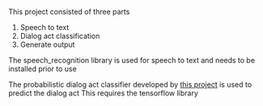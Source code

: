 This project consisted of three parts

1. Speech to text
2. Dialog act classification
3. Generate output

The speech_recognition library is used for speech to text and needs to be installed prior to use

The probabilistic dialog act classifier developed by [this project](https://github.com/NathanDuran/Probabilistic-RNN-DA-Classifier) is used to predict the dialog act
This requires the tensorflow library

